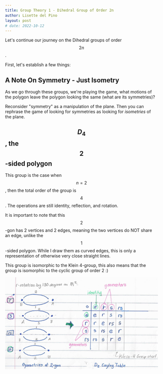 ```yaml
---
title: Group Theory 1 - Dihedral Group of Order 2n
author: Lisette del Pino
layout: post
# date: 2022-10-12
---
```


<script type="text/javascript" async
  src="https://cdn.mathjax.org/mathjax/latest/MathJax.js?config=TeX-MML-AM_CHTML">
</script>

Let's continue our journey on the Dihedral groups of order $$2n$$.

First, let's establish a few things:

## A Note On Symmetry - Just Isometry

As we go through these groups, we're playing the game, what motions of the polygon leave the polygon looking the same (what are its symmetries)?

Reconsider "symmetry" as a manipulation of the plane. Then you can rephrase the game of looking for symmetries as looking for *isometries* of the plane. 

## $$D_4$$, the $$2$$-sided polygon

This group is the case when $$n=2$$, then the total order of the group is $$4$$. The operations are still identity, reflection, and rotation. 

It is important to note that this $$2$$-gon has 2 vertices and 2 edges, meaning the two vertices do NOT share an edge, unlike the $$1$$-sided polygon. While I draw them as curved edges, this is only a representation of otherwise very close straight lines. 

This group is isomorphic to the Klein 4-group, this also means that the group is isomorphic to the cyclic group of order 2 :) 

<!-- establish isomorphism for klein 4 group-->

<!-- establish isomorphism for cyclic group of order 2 -->

![](assets/images/2022-10-17-09-55-54.png)
